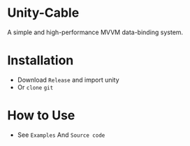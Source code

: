 # Unity-Cable
A simple and high-performance MVVM data-binding system.

# Installation
* Download `Release` and import unity
* Or `clone` `git`

# How to Use
* See `Examples` And `Source code`